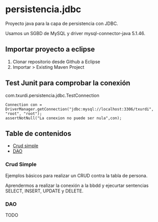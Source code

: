 # persistencia.jdbc

Proyecto java para la capa de persistencia con JDBC.

Usamos un SGBD de MySQL y driver mysql-connector-java 5.1.46.

## Importar proyecto a eclipse

1. Clonar repositorio desde Github a Eclipse
2. Importar > Existing Maven Project

## Test Junit para comprobar la conexión

com.txurdi.persistencia.jdbc.TestConnection

```
Connection con = DriverManager.getConnection("jdbc:mysql://localhost:3306/txurdi", "root", "root");
assertNotNull("La conexion no puede ser nula",con);
```


## Table de contenidos
* [Crud simple](#crud-simple)
* [DAO](#dao)


### Crud Simple
Ejemplos básicos para realizar un CRUD contra la tabla de persona.

Aprendermos a realizar la conexión a la bbdd y ejecurtar sentencias SELECT, INSERT, UPDATE y DELETE.




	
### DAO
TODO
